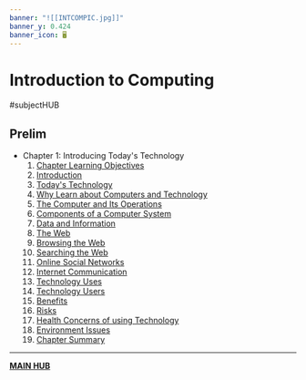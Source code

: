 ```yaml
---
banner: "![[INTCOMPIC.jpg]]"
banner_y: 0.424
banner_icon: 🖥️
---
```

# Introduction to Computing
#subjectHUB 

## Prelim
- Chapter 1: Introducing Today's Technology
	1. [Chapter Learning Objectives](INTCOMPrelimCh1.md)
	2. [Introduction](INTCOMPrelimCh2.md)
	3. [Today's Technology](INTCOMPrelimCh3.md)
	4. [Why Learn about Computers and Technology](INTCOMPrelimCh4.md)
	5. [The Computer and Its Operations](INTCOMPrelimCh5.md)
	6. [Components of a Computer System](INTCOMPrelimCh6.md)
	7. [Data and Information](INTCOMPrelimCh7.md)
	8. [The Web](INTCOMPrelimCh8.md)
	9. [Browsing the Web](INTCOMPrelimCh9.md)
	10. [Searching the Web](INTCOMPrelimCh10.md)
	11. [Online Social Networks](INTCOMPrelimCh11.md)
	12. [Internet Communication](INTCOMPrelimCh12.md)
	13. [Technology Uses](INTCOMPrelimCh13.md)
	14. [Technology Users](INTCOMPrelimCh14.md)
	15. [Benefits](INTCOMPrelimCh15.md)
	16. [Risks](INTCOMPrelimCh16.md)
	17. [Health Concerns of using Technology](INTCOMPrelimCh17.md)
	18. [Environment Issues](INTCOMPrelimCh18.md)
	19. [Chapter Summary](INTCOMPrelimCh19.md)

---
**[MAIN HUB](MAINBSIT.md)**